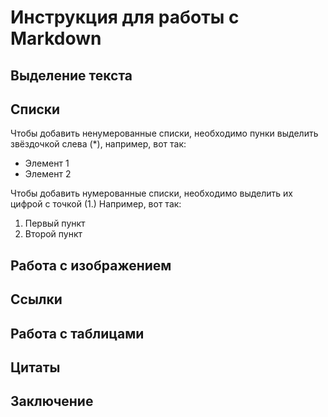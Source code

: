 # Инструкция для работы с Markdown

## Выделение текста

## Списки

Чтобы добавить ненумерованные списки, необходимо пунки выделить звёздочкой слева (*), например, вот так:
* Элемент 1
* Элемент 2

Чтобы добавить нумерованные списки, необходимо выделить их цифрой с точкой (1.)
Например, вот так:
1. Первый пункт
2. Второй пункт

## Работа с изображением

## Ссылки

## Работа с таблицами

## Цитаты 

## Заключение